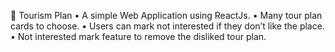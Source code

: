 	Tourism Plan
•	A simple Web Application using ReactJs.
•	Many tour plan cards to choose.
•	Users can mark not interested if they don’t like the place.
•	Not interested mark feature to remove the disliked tour plan.
